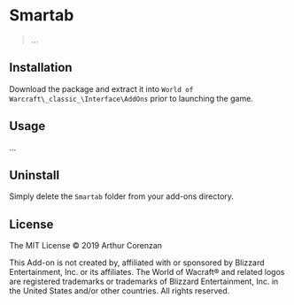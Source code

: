 # Smartab

> ...

## Installation

Download the package and extract it into `World of Warcraft\_classic_\Interface\AddOns` prior to launching the game.

## Usage

...

## Uninstall

Simply delete the `Smartab` folder from your add-ons directory.

## License

The MIT License © 2019 Arthur Corenzan

This Add-on is not created by, affiliated with or sponsored by Blizzard Entertainment, Inc. or its affiliates. The World of Wacraft® and related logos are registered trademarks or trademarks of Blizzard Entertainment, Inc. in the United States and/or other countries. All rights reserved.